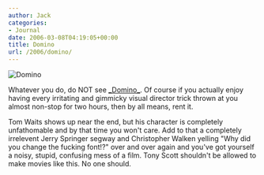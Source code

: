 ```yaml
---
author: Jack
categories:
- Journal
date: 2006-03-08T04:19:05+00:00
title: Domino
url: /2006/domino/
---
```


![Domino][1] 

Whatever you do, do NOT see [\_Domino\_][1]. Of course if you actually enjoy having every irritating and gimmicky visual director trick thrown at you almost non-stop for two hours, then by all means, rent it. 

Tom Waits shows up near the end, but his character is completely unfathomable and by that time you won't care. Add to that a completely irrelevent Jerry Springer segway and Christopher Walken yelling "Why did you change the fucking font!?" over and over again and you've got yourself a noisy, stupid, confusing mess of a film. Tony Scott shouldn't be allowed to make movies like this. No one should. </p> 

[1]: <http://www.rottentomatoes.com/m/domino/>

 [1]: /files/domino.jpg